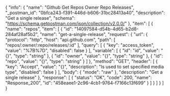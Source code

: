 {
  "info": {
    "name": "Github Get Repos Owner Repo Releases",
    "_postman_id": "0bfca243-f391-446d-b606-31bc28413a40",
    "description": "Get a single release",
    "schema": "https://schema.getpostman.com/json/collection/v2.0.0/"
  },
  "item": [
    {
      "name": "repos",
      "item": [
        {
          "id": "14097584-d54b-4d65-b2d8-284af28af5b2",
          "name": "get-a-single-release",
          "request": {
            "url": {
              "protocol": "http",
              "host": "api.github.com",
              "path": [
                "repos/:owner/:repo/releases/:id"
              ],
              "query": [
                {
                  "key": "access_token",
                  "value": "%7B%7D",
                  "disabled": false
                }
              ],
              "variable": [
                {
                  "id": "id",
                  "value": "{}",
                  "type": "string"
                },
                {
                  "id": "owner",
                  "value": "{}",
                  "type": "string"
                },
                {
                  "id": "repo",
                  "value": "{}",
                  "type": "string"
                }
              ]
            },
            "method": "GET",
            "header": [
              {
                "key": "Accept",
                "value": "{}",
                "description": "Is used to set specified media type",
                "disabled": false
              }
            ],
            "body": {
              "mode": "raw"
            },
            "description": "Get a single release"
          },
          "response": [
            {
              "status": "OK",
              "code": 200,
              "name": "Response_200",
              "id": "458eaee1-2c96-4cb1-9764-f7166c13f699"
            }
          ]
        }
      ]
    }
  ]
}